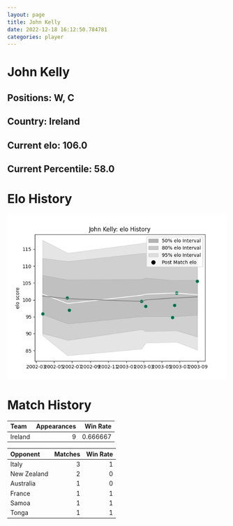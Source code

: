 ```yaml
---  
layout: page  
title: John Kelly  
date: 2022-12-18 16:12:50.784781  
categories: player  
---
```

# John Kelly

## Positions: W, C

## Country: Ireland

## Current elo: 106.0

## Current Percentile: 58.0

# Elo History


![elo history](history_JohnKelly.png)
# Match History


| Team    |   Appearances |   Win Rate |
|:--------|--------------:|-----------:|
| Ireland |             9 |   0.666667 |

| Opponent    |   Matches |   Win Rate |
|:------------|----------:|-----------:|
| Italy       |         3 |          1 |
| New Zealand |         2 |          0 |
| Australia   |         1 |          0 |
| France      |         1 |          1 |
| Samoa       |         1 |          1 |
| Tonga       |         1 |          1 |